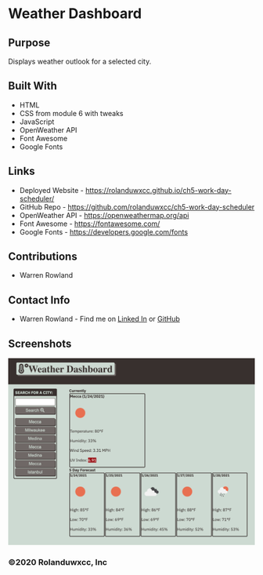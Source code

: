 # Weather Dashboard

## Purpose
Displays weather outlook for a selected city.

## Built With
* HTML
* CSS from module 6 with tweaks
* JavaScript
* OpenWeather API
* Font Awesome
* Google Fonts

## Links
* Deployed Website - https://rolanduwxcc.github.io/ch5-work-day-scheduler/
* GitHub Repo - https://github.com/rolanduwxcc/ch5-work-day-scheduler
* OpenWeather API - https://openweathermap.org/api
* Font Awesome - https://fontawesome.com/
* Google Fonts - https://developers.google.com/fonts

## Contributions
* Warren Rowland

## Contact Info
* Warren Rowland - Find me on [Linked In](https://www.linkedin.com/in/linkedinrowland/) or [GitHub](https://github.com/rolanduwxcc)

## Screenshots
![Weather Dashboard](assets/images/weather-dashboard.png)

### ©️2020 Rolanduwxcc, Inc 